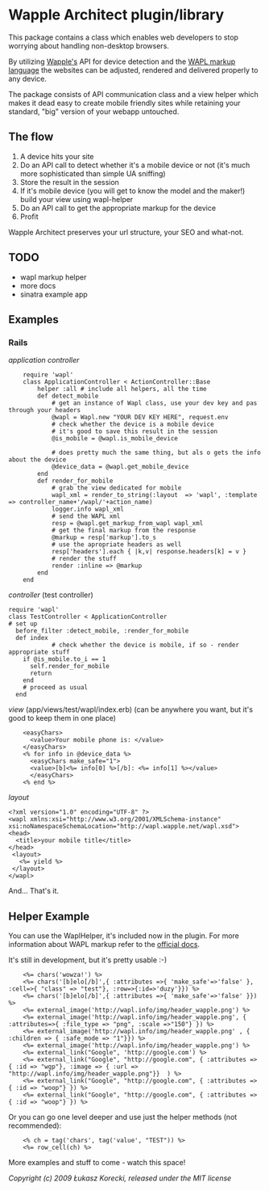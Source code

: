 # Wapple Architect plugin/library

This package contains a class which enables web developers to stop worrying about handling non-desktop browsers.

By utilizing [Wapple's](http://wapple.net) API for device detection and the [WAPL markup language](http://wapl.info) the websites can be adjusted, rendered and delivered properly to any device.

The package consists of API communication class and a view helper which makes it dead easy to create mobile friendly sites while retaining your standard, "big" version of your webapp untouched.


## The flow
1. A device hits your site
1. Do an API call to detect whether it's a mobile device or not (it's much more sophisticated than simple UA sniffing)
1. Store the result in the session
1. If it's mobile device (you will get to know the model and the maker!) build your view using wapl-helper
1. Do an API call to get the appropriate markup for the device
1. Profit

Wapple Architect preserves your url structure, your SEO and what-not.

## TODO

- wapl markup helper
- more docs
- sinatra example app

## Examples
### Rails

*application controller*

		require 'wapl'
		class ApplicationController < ActionController::Base
			helper :all # include all helpers, all the time
			def detect_mobile
				# get an instance of Wapl class, use your dev key and pas through your headers
				@wapl = Wapl.new "YOUR DEV KEY HERE", request.env
				# check whether the device is a mobile device
				# it's good to save this result in the session
				@is_mobile = @wapl.is_mobile_device 

				# does pretty much the same thing, but als o gets the info about the device
				@device_data = @wapl.get_mobile_device 
			end
			def render_for_mobile
				# grab the view dedicated for mobile
				wapl_xml = render_to_string(:layout  => 'wapl', :template => controller_name+'/wapl/'+action_name)
				logger.info wapl_xml
				# send the WAPL xml 
				resp = @wapl.get_markup_from_wapl wapl_xml
				# get the final markup from the response
				@markup = resp['markup'].to_s
				# use the apropriate headers as well
				resp['headers'].each { |k,v| response.headers[k] = v }
				# render the stuff
				render :inline => @markup
			end
		end

*controller* (test controller)

    require 'wapl'
    class TestController < ApplicationController
    # set up
      before_filter :detect_mobile, :render_for_mobile
      def index
				# check whether the device is mobile, if so - render appropriate stuff
        if @is_mobile.to_i == 1
          self.render_for_mobile
          return
        end
        # proceed as usual
      end

*view* (app/views/test/wapl/index.erb) (can be anywhere you want, but it's good to keep them in one place)

        <easyChars>
          <value>Your mobile phone is: </value>
        </easyChars>
        <% for info in @device_data %>
          <easyChars make_safe="1">
          <value>[b]<%= info[0] %>[/b]: <%= info[1] %></value>
          </easyChars>
        <% end %>

*layout*


    <?xml version="1.0" encoding="UTF-8" ?>
    <wapl xmlns:xsi="http://www.w3.org/2001/XMLSchema-instance" xsi:noNamespaceSchemaLocation="http://wapl.wapple.net/wapl.xsd">
    <head>
      <title>your mobile title</title>
    </head>
     <layout>
       <%= yield %>
     </layout>
    </wapl>

And... That's it.

## Helper Example

You can use the WaplHelper, it's included now in the plugin.
For more information about WAPL markup refer to the [official docs](http://wapl.info/coding-for-the-mobile-web-with-WAPL/chapter/Developing-with-WAPL/).

It's still in development, but it's pretty usable :-)

		<%= chars('wowza!') %>
		<%= chars('[b]elo[/b]',{ :attributes =>{ 'make_safe'=>'false' }, :cell=>{ "class" => "test"}, :row=>{:id=>'duzy'}}) %>
		<%= chars('[b]elo[/b]',{ :attributes =>{ 'make_safe'=>'false' }}) %>
		<%= external_image('http://wapl.info/img/header_wapple.png') %>
		<%= external_image('http://wapl.info/img/header_wapple.png', { :attributes=>{ :file_type => "png", :scale =>"150"} }) %>
		<%= external_image('http://wapl.info/img/header_wapple.png' , { :children => { :safe_mode => "1"}}) %>
		<%= external_image('http://wapl.info/img/header_wapple.png') %>
		<%= external_link("Google", 'http://google.com') %>
		<%= external_link("Google", "http://google.com", { :attributes => { :id => "wgp"}, :image => { :url => "http://wapl.info/img/header_wapple.png"}}  ) %>
		<%= external_link("Google", "http://google.com", { :attributes => { :id => "woop"} }) %>
		<%= external_link("Google", "http://google.com", { :attributes => { :id => "woop"} }) %>

	
Or you can go one level deeper and use just the helper methods (not recommended):

		<% ch = tag('chars', tag('value', "TEST")) %>
		<%= row_cell(ch) %>
		

More  examples and stuff to come - watch this space!

_Copyright (c) 2009 Łukasz Korecki, released under the MIT license_
